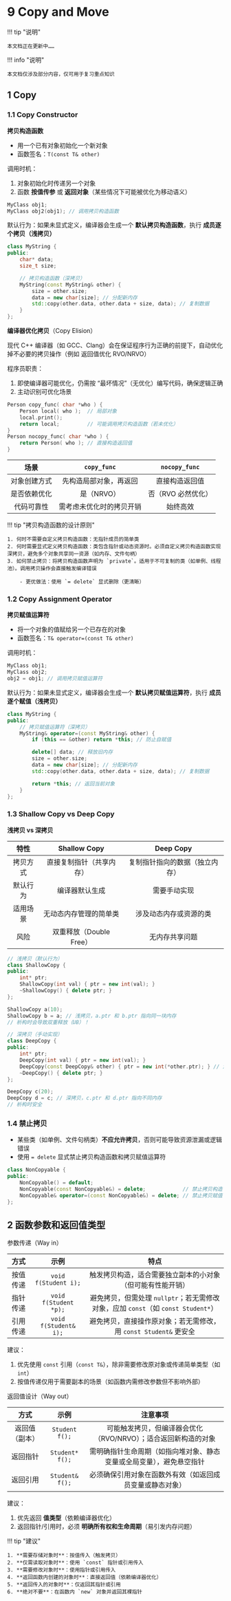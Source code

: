 # 9 Copy and Move

!!! tip "说明"

    本文档正在更新中……

!!! info "说明"

    本文档仅涉及部分内容，仅可用于复习重点知识

## 1 Copy

### 1.1 Copy Constructor

**拷贝构造函数**

- 用一个已有对象初始化一个新对象
- 函数签名：`T(const T& other)`

调用时机：

1. 对象初始化时传递另一个对象
2. 函数 **按值传参** 或 **返回对象**（某些情况下可能被优化为移动语义）

```cpp linenums="1"
MyClass obj1;
MyClass obj2(obj1); // 调用拷贝构造函数
```

默认行为：如果未显式定义，编译器会生成一个 **默认拷贝构造函数**，执行 **成员逐个拷贝（浅拷贝）**

```cpp linenums="1"
class MyString {
public:
    char* data;
    size_t size;

    // 拷贝构造函数（深拷贝）
    MyString(const MyString& other) {
        size = other.size;
        data = new char[size]; // 分配新内存
        std::copy(other.data, other.data + size, data); // 复制数据
    }
};
```

**编译器优化拷贝**（Copy Elision）

现代 C++ 编译器（如 GCC、Clang）会在保证程序行为正确的前提下，自动优化掉不必要的拷贝操作（例如 返回值优化 RVO/NRVO）

程序员职责：

1. 即使编译器可能优化，仍需按 “最坏情况”（无优化）编写代码，确保逻辑正确
2. 主动识别可优化场景

```cpp linenums="1"
Person copy_func( char *who ) {
    Person local( who );  // 局部对象
    local.print();
    return local;         // 可能调用拷贝构造函数（若未优化）
}
Person nocopy_func( char *who ) {
    return Person( who ); // 直接构造返回值
}
```

| 场景 | `copy_func` | `nocopy_func` |
| :--: | :--: | :--: |
| 对象创建方式 | 先构造局部对象，再返回 | 直接构造返回值 |
| 是否依赖优化 | 是（NRVO） | 否（RVO 必然优化）|
| 代码可靠性 | 需考虑未优化时的拷贝开销	| 始终高效 |

!!! tip "拷贝构造函数的设计原则"

    1. 何时不需要自定义拷贝构造函数：无指针成员的简单类
    2. 何时需要显式定义拷贝构造函数：类包含指针或动态资源时。必须自定义拷贝构造函数实现 深拷贝，避免多个对象共享同一资源（如内存、文件句柄）
    3. 如何禁止拷贝：将拷贝构造函数声明为 `private`。适用于不可复制的类（如单例、线程池）。调用拷贝操作会直接触发编译错误

        - 更优做法：使用 `= delete` 显式删除（更清晰）

### 1.2 Copy Assignment Operator

**拷贝赋值运算符**

- 将一个对象的值赋给另一个已存在的对象
- 函数签名：`T& operator=(const T& other)`

调用时机：

```cpp linenums="1"
MyClass obj1;
MyClass obj2;
obj2 = obj1; // 调用拷贝赋值运算符
```

默认行为：如果未显式定义，编译器会生成一个 **默认拷贝赋值运算符**，执行 **成员逐个赋值（浅拷贝）**

```cpp linenums="1"
class MyString {
public:
    // 拷贝赋值运算符（深拷贝）
    MyString& operator=(const MyString& other) {
        if (this == &other) return *this; // 防止自赋值

        delete[] data; // 释放旧内存
        size = other.size;
        data = new char[size]; // 分配新内存
        std::copy(other.data, other.data + size, data); // 复制数据

        return *this; // 返回当前对象
    }
};
```

### 1.3 Shallow Copy vs Deep Copy

**浅拷贝 vs 深拷贝**

| 特性 | Shallow Copy | Deep Copy |
| :--: | :--: | :--: |
| 拷贝方式 | 直接复制指针（共享内存） | 复制指针指向的数据（独立内存）|
| 默认行为 | 编译器默认生成 | 需要手动实现 |
| 适用场景 | 无动态内存管理的简单类 | 涉及动态内存或资源的类 |
| 风险 | 双重释放（Double Free） | 无内存共享问题 |

```cpp linenums="1"
// 浅拷贝（默认行为）
class ShallowCopy {
public:
    int* ptr;
    ShallowCopy(int val) { ptr = new int(val); }
    ~ShallowCopy() { delete ptr; }
};

ShallowCopy a(10);
ShallowCopy b = a; // 浅拷贝，a.ptr 和 b.ptr 指向同一块内存
// 析构时会导致双重释放（UB）！

// 深拷贝（手动实现）
class DeepCopy {
public:
    int* ptr;
    DeepCopy(int val) { ptr = new int(val); }
    DeepCopy(const DeepCopy& other) { ptr = new int(*other.ptr); } // 深拷贝构造函数
    ~DeepCopy() { delete ptr; }
};

DeepCopy c(20);
DeepCopy d = c; // 深拷贝，c.ptr 和 d.ptr 指向不同内存
// 析构时安全
```

### 1.4 禁止拷贝

- 某些类（如单例、文件句柄类）**不应允许拷贝**，否则可能导致资源泄漏或逻辑错误
- 使用 `= delete` 显式禁止拷贝构造函数和拷贝赋值运算符

```cpp linenums="1"
class NonCopyable {
public:
    NonCopyable() = default;
    NonCopyable(const NonCopyable&) = delete;            // 禁止拷贝构造
    NonCopyable& operator=(const NonCopyable&) = delete; // 禁止拷贝赋值
};
```

## 2 函数参数和返回值类型

参数传递（Way in）

| 方式 | 示例 | 特点 |
| :--: | :--: | :--: |
| 按值传递 | `void f(Student i);` | 触发拷贝构造，适合需要独立副本的小对象（但可能有性能开销）|
| 指针传递 | `void f(Student *p);` | 避免拷贝，但需处理 `nullptr`；若无需修改对象，应加 `const`（如 `const Student*`）|
| 引用传递 | `void f(Student& i);` | 避免拷贝，直接操作原对象；若无需修改，用 `const Student&` 更安全 |

建议：

1. 优先使用 `const` 引用（`const T&`），除非需要修改原对象或传递简单类型（如 `int`）
2. 按值传递仅用于需要副本的场景（如函数内需修改参数但不影响外部）

返回值设计（Way out）

| 方式 | 示例 | 注意事项 |
| :--: | :--: | :--: |
| 返回值（副本） | `Student f();` | 可能触发拷贝，但编译器会优化（RVO/NRVO）；适合返回新构造的对象 |
| 返回指针 | `Student* f();` | 需明确指针生命周期（如指向堆对象、静态变量或全局变量），避免悬空指针 |
| 返回引用 | `Student& f();` | 必须确保引用对象在函数外有效（如返回成员变量或静态对象） |

建议：

1. 优先返回 **值类型**（依赖编译器优化）
2. 返回指针/引用时，必须 **明确所有权和生命周期**（易引发内存问题）

!!! tip "建议"

    1. **需要存储对象时**：按值传入（触发拷贝）
    2. **仅需读取对象时**：使用 `const` 指针或引用传入
    3. **需要修改对象时**：使用指针或引用传入
    4. **返回函数内创建的对象时**：直接返回值（依赖编译器优化）
    5. **返回传入的对象时**：仅返回其指针或引用
    6. **绝对不要**：在函数内 `new` 对象并返回其裸指针